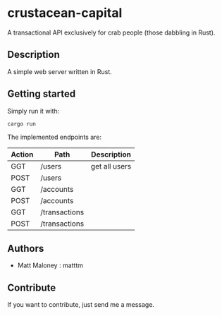 # crustacean-capital

A transactional API exclusively for crab people (those dabbling in Rust).

## Description

A simple web server written in Rust.

## Getting started

Simply run it with:
```
cargo run
```
The implemented endpoints are:

| Action | Path | Description |
|---|---|---|
| GGT | /users | get all users |
| POST | /users | |
| GGT | /accounts | |
| POST | /accounts | |
| GGT | /transactions | |
| POST | /transactions | |

## Authors

-   Matt Maloney : matttm

## Contribute

If you want to contribute, just send me a message.
